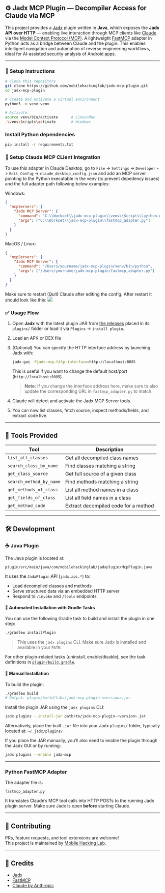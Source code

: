 ## ⚙️ Jadx MCP Plugin — Decompiler Access for Claude via MCP

This project provides a [Jadx](https://github.com/skylot/jadx) plugin written in **Java**, which exposes the **Jadx API over HTTP** — enabling live interaction through MCP clients like [Claude](https://www.anthropic.com/index/introducing-claude) via the [Model Context Protocol (MCP)](https://modelcontextprotocol.io/). A lightweight [FastMCP](https://github.com/modelcontextprotocol/python-sdk?tab=readme-ov-file#resources) adapter in Python acts as a bridge between Claude and the plugin. This enables intelligent navigation and automation of reverse engineering workflows, ideal for AI-assisted security analysis of Android apps.

---

### 🧰 Setup Instructions

```bash
# Clone this repository
git clone https://github.com/mobilehackinglab/jadx-mcp-plugin.git
cd jadx-mcp-plugin

# Create and activate a virtual environment
python3 -m venv venv

# Activate:
source venv/bin/activate      # Linux/Mac
.\venv\Scripts\activate       # Windows
```

### Install Python dependencies
```bash
pip install -r requirements.txt 
```

### 🧠 Setup Claude MCP CLient Integration
To use this adapter in Claude Desktop, go to `File` -> `Settings` -> `Developer` -> `Edit Config` -> `claude_desktop_config.json` and add an MCP server pointing to the Python executable in the venv (to prevent depedency issues) and the full adapter path following below examples:

Windows:

```json
{
  "mcpServers": {
    "Jadx MCP Server": {
      "command": "C:\\Workset\\jadx-mcp-plugin\\venv\\Scripts\\python.exe",
      "args": ["C:\\Workset\\jadx-mcp-plugin\\fastmcp_adapter.py"]
    }
  }
}
```

MacOS / Linux:
```json
{
  "mcpServers": {
    "Jadx MCP Server": {
      "command": "/Users/yourname/jadx-mcp-plugin/venv/bin/python",
      "args": ["/Users/yourname/jadx-mcp-plugin/fastmcp_adapter.py"]
    }
  }
}
```

Make sure to restart (Quit) Claude after editing the config.
After restart it should look like this:
![](img/jadx-mcp-running.png)

### ✅ Usage Flow

1. Open **Jadx** with the latest plugin JAR from [the releases](https://github.com/mobilehackinglab/jadx-mcp-plugin/releases) placed in its `plugins/` folder or load it via `Plugins` -> `install plugin`.
2. Load an APK or DEX file
3. (Optional) You can specify the HTTP interface address by launching Jadx with:

    ```bash
    jadx-gui -Pjadx-mcp.http-interface=http://localhost:8085
    ```

   This is useful if you want to change the default host/port (`http://localhost:8085`).

   > **Note:** If you change the interface address here, make sure to also update the corresponding URL in `fastmcp_adapter.py` to match.

4. Claude will detect and activate the Jadx MCP Server tools.
5. You can now list classes, fetch source, inspect methods/fields, and extract code live.

---

## 🧪 Tools Provided

| Tool                  | Description                           |
|-----------------------|---------------------------------------|
| `list_all_classes`    | Get all decompiled class names        |
| `search_class_by_name` | Find classes matching a string       |
| `get_class_source`    | Get full source of a given class      |
| `search_method_by_name` | Find methods matching a string      |
| `get_methods_of_class` | List all method names in a class     |
| `get_fields_of_class`  | List all field names in a class      |
| `get_method_code`     | Extract decompiled code for a method  |

---

## 🛠 Development

### ☕ Java Plugin

The Java plugin is located at:

```
plugin/src/main/java/com/mobilehackinglab/jadxplugin/McpPlugin.java
```

It uses the `JadxPlugin` API (`jadx.api.*`) to:
- Load decompiled classes and methods
- Serve structured data via an embedded HTTP server
- Respond to `/invoke` and `/tools` endpoints

#### 🚀 Automated Installation with Gradle Tasks

You can use the following Gradle task to build and install the plugin in one step:

```bash
./gradlew installPlugin
```

> This uses the `jadx plugins` CLI. Make sure Jadx is installed and available in your `PATH`.

For other plugin-related tasks (uninstall, enable/disable), see the task definitions in [`plugin/build.gradle`](./plugin/build.gradle).

#### 🔧 Manual Installation

To build the plugin:

```bash
./gradlew build
# Output: plugin/build/libs/jadx-mcp-plugin-<version>.jar
```

Install the plugin JAR using the `jadx plugins` CLI:

```bash
jadx plugins --install-jar path/to/jadx-mcp-plugin-<version>.jar
```

Alternatively, place the built `.jar` file into your Jadx `plugins/` folder, typically located at: `~/.jadx/plugins/`

If you place the JAR manually, you’ll also need to enable the plugin through the Jadx GUI or by running:

```bash
jadx plugins --enable jadx-mcp
```

---

### Python FastMCP Adapter

The adapter file is:

```
fastmcp_adapter.py
```

It translates Claude’s MCP tool calls into HTTP POSTs to the running Jadx plugin server. Make sure Jadx is open **before** starting Claude.

---

## 🤝 Contributing

PRs, feature requests, and tool extensions are welcome!  
This project is maintained by [Mobile Hacking Lab](https://github.com/mobilehackinglab).

---

## 🧩 Credits

- [Jadx](https://github.com/skylot/jadx)
- [FastMCP](https://github.com/modelcontextprotocol/python-sdk)
- [Claude by Anthropic](https://www.anthropic.com)
